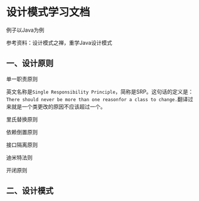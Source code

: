 # 设计模式学习文档

例子以Java为例

参考资料：设计模式之禅，重学Java设计模式

## 一、设计原则

单一职责原则

英文名称是`Single Responsibility Principle`，简称是SRP。这句话的定义是：`There should never be more than one reasonfor a class to change.`翻译过来就是一个类更改的原因不应该超过一个。

里氏替换原则

依赖倒置原则

接口隔离原则

迪米特法则

开闭原则

## 二、设计模式

